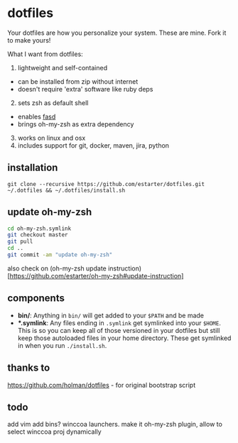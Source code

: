 # dotfiles

Your dotfiles are how you personalize your system. These are mine. Fork it to make yours!

What I want from dotfiles:

1. lightweight and self-contained
  * can be installed from zip without internet
  * doesn't require 'extra' software like ruby deps
2. sets zsh as default shell
  * enables [fasd](https://github.com/clvv/fasd)
  * brings oh-my-zsh as extra dependency
3. works on linux and osx
4. includes support for git, docker, maven, jira, python


## installation 

    git clone --recursive https://github.com/estarter/dotfiles.git ~/.dotfiles && ~/.dotfiles/install.sh

## update oh-my-zsh

```bash
cd oh-my-zsh.symlink
git checkout master
git pull
cd ..
git commit -am "update oh-my-zsh"
```
also check on (oh-my-zsh update instruction)[https://github.com/estarter/oh-my-zsh#update-instruction]

## components

- **bin/**: Anything in `bin/` will get added to your `$PATH` and be made
- **\*.symlink**: Any files ending in `.symlink` get symlinked into
  your `$HOME`. This is so you can keep all of those versioned in your dotfiles
  but still keep those autoloaded files in your home directory. These get
  symlinked in when you run `./install.sh`.


## thanks to
https://github.com/holman/dotfiles - for original bootstrap script


## todo
add vim
add bins?
winccoa launchers. make it oh-my-zsh plugin, allow to select winccoa proj dynamically
